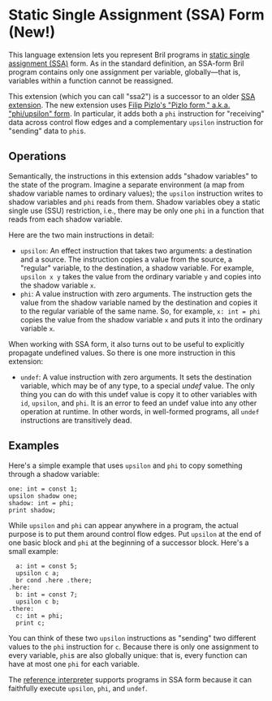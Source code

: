 # Static Single Assignment (SSA) Form (New!)

This language extension lets you represent Bril programs in [static single assignment (SSA)][ssa] form.
As in the standard definition, an SSA-form Bril program contains only one assignment per variable, globally—that is, variables within a function cannot be reassigned.

This extension (which you can call "ssa2") is a successor to an older [SSA extension][ssa1].
The new extension uses [Filip Pizlo's "Pizlo form," a.k.a. "phi/upsilon" form][pizlo].
In particular, it adds both a `phi` instruction for "receiving" data across control flow edges and a complementary `upsilon` instruction for "sending" data to `phi`s.

[ssa]: https://en.wikipedia.org/wiki/Static_single_assignment_form
[ssa1]: ./ssa.md
[pizlo]: https://gist.github.com/pizlonator/79b0aa601912ff1a0eb1cb9253f5e98d

Operations
----------

Semantically, the instructions in this extension adds "shadow variables" to the state of the program.
Imagine a separate environment (a map from shadow variable names to ordinary values);
the `upsilon` instruction writes to shadow variables and `phi` reads from them.
Shadow variables obey a static single use (SSU) restriction, i.e., there may be only one `phi` in a function that reads from each shadow variable.

Here are the two main instructions in detail:

- `upsilon`:
  An effect instruction that takes two arguments: a destination and a source.
  The instruction copies a value from the source, a "regular" variable, to the destination, a shadow variable.
  For example, `upsilon x y` takes the value from the ordinary variable `y` and copies into the shadow variable `x`.
- `phi`:
  A value instruction with zero arguments.
  The instruction gets the value from the shadow variable named by the destination and copies it to the regular variable of the same name.
  So, for example, `x: int = phi` copies the value from the shadow variable `x` and puts it into the ordinary variable `x`.

When working with SSA form, it also turns out to be useful to explicitly propagate undefined values.
So there is one more instruction in this extension:

- `undef`:
  A value instruction with zero arguments.
  It sets the destination variable, which may be of any type, to a special *undef* value.
  The only thing you can do with this undef value is copy it to other variables with `id`, `upsilon`, and `phi`.
  It is an error to feed an undef value into any other operation at runtime.
  In other words, in well-formed programs, all `undef` instructions are transitively dead.

Examples
--------

Here's a simple example that uses `upsilon` and `phi` to copy something through a shadow variable:

    one: int = const 1;
    upsilon shadow one;
    shadow: int = phi;
    print shadow;

While `upsilon` and `phi` can appear anywhere in a program, the actual purpose is to put them around control flow edges.
Put `upsilon` at the end of one basic block and `phi` at the beginning of a successor block.
Here's a small example:

      a: int = const 5;
      upsilon c a;
      br cond .here .there;
    .here:
      b: int = const 7;
      upsilon c b;
    .there:
      c: int = phi;
      print c;

You can think of these two `upsilon` instructions as "sending" two different values to the `phi` instruction for `c`.
Because there is only one assignment to every variable, `phi`s are also globally unique:
that is, every function can have at most one `phi` for each variable.

The [reference interpreter](../tools/interp.md) supports programs in SSA form because it can faithfully execute `upsilon`, `phi`, and `undef`.
